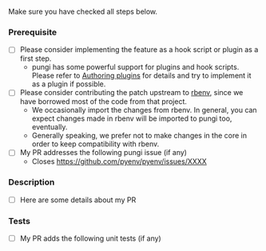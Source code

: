 Make sure you have checked all steps below.

### Prerequisite
* [ ] Please consider implementing the feature as a hook script or plugin as a first step.
  * pungi has some powerful support for plugins and hook scripts. Please refer to [Authoring plugins](https://github.com/pyenv/pyenv/wiki/Authoring-plugins) for details and try to implement it as a plugin if possible.
* [ ] Please consider contributing the patch upstream to [rbenv](https://github.com/rbenv/rbenv), since we have borrowed most of the code from that project.
  * We occasionally import the changes from rbenv. In general, you can expect changes made in rbenv will be imported to pungi too, eventually.
  * Generally speaking, we prefer not to make changes in the core in order to keep compatibility with rbenv.
* [ ] My PR addresses the following pungi issue (if any)
  - Closes https://github.com/pyenv/pyenv/issues/XXXX

### Description
- [ ] Here are some details about my PR

### Tests
- [ ] My PR adds the following unit tests (if any)
